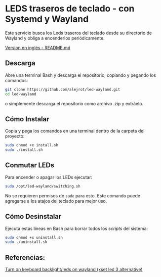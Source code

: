 
# LEDS traseros de teclado - con Systemd y Wayland


Este servicio busca los Leds traseros del teclado desde su directorio de Wayland y obliga a encenderlos periódicamente. 

[Version en inglés - README.md](README.md)



## Descarga

Abre una terminal Bash y descarga el repositorio, copiando y pegando los comandos:

```bash
git clone https://github.com/alejrot/led-wayland.git
cd led-wayland
```

o simplemente descarga el repositorio como archivo .zip y extráelo.

## Cómo Instalar

Copia y pega los comandos en una terminal
dentro de la carpeta del proyecto:

```bash
sudo chmod +x install.sh
sudo ./install.sh
```


## Conmutar LEDs

Para encender o apagar los LEDs ejecutar:

```bash 
sudo /opt/led-wayland/switching.sh  
```

No se requieren permisos de `sudo` para esto.
Este comando puede agregarse a los atajos del teclado para mejor uso.


## Cómo Desinstalar

Ejecuta estas lineas en Bash para borrar todos los *scripts* del sistema:

```bash
sudo chmod +x uninstall.sh 
sudo ./uninstall.sh
```


## Referencias:

[Turn on keyboard backlight/leds on wayland (xset led 3 alternative)](https://gist.github.com/ps1dr3x/b15c62eafb388ddf8bb7d3896d1a1cee)
